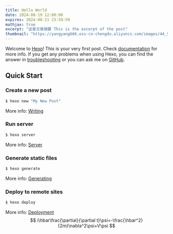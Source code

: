 ```yaml
---
title: Hello World
date: 2024-08-19 12:00:00
expires: 2024-08-21 23:59:59
mathjax: true
excerpt: "这是文章摘要 This is the excerpt of the post"
thumbnail: "https://yangyang666.oss-cn-chengdu.aliyuncs.com/images/44_Stella_4k.jpg"
---
```

Welcome to [Hexo](https://hexo.io/)! This is your very first post. Check [documentation](https://hexo.io/docs/) for more info. If you get any problems when using Hexo, you can find the answer in [troubleshooting](https://hexo.io/docs/troubleshooting.html) or you can ask me on [GitHub](https://github.com/hexojs/hexo/issues).

## Quick Start

### Create a new post

``` bash
$ hexo new "My New Post"
```

More info: [Writing](https://hexo.io/docs/writing.html)

### Run server

``` bash
$ hexo server
```

More info: [Server](https://hexo.io/docs/server.html)

### Generate static files

``` bash
$ hexo generate
```

More info: [Generating](https://hexo.io/docs/generating.html)

### Deploy to remote sites

``` bash
$ hexo deploy
```

More info: [Deployment](https://hexo.io/docs/one-command-deployment.html)
$$
i\hbar\frac{\partial}{\partial t}\psi=-\frac{\hbar^2}{2m}\nabla^2\psi+V\psi
$$

